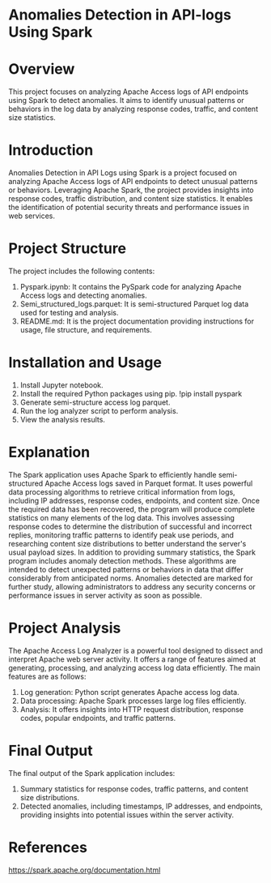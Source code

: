 # Anomalies Detection in API-logs Using Spark
# Overview
This project focuses on analyzing Apache Access logs of API endpoints using Spark to detect anomalies. It aims to identify unusual patterns or behaviors in the log data by analyzing response codes, traffic, and content size statistics.
# Introduction
Anomalies Detection in API Logs using Spark is a project focused on analyzing Apache Access logs of API endpoints to detect unusual patterns or behaviors. Leveraging Apache Spark, the project provides insights into response codes, traffic distribution, and content size statistics. It enables the identification of potential security threats and performance issues in web services.
# Project Structure
The project includes the following contents:
1.	Pyspark.ipynb: It contains the PySpark code for analyzing Apache Access logs and detecting anomalies.
2.	Semi_structured_logs.parquet: It is semi-structured Parquet log data used for testing and analysis.
3.	README.md: It is the project documentation providing instructions for usage, file structure, and requirements.
# Installation and Usage
1.	Install Jupyter notebook.
2.	Install the required Python packages using pip. !pip install pyspark
3.	Generate semi-structure access log parquet.
4.	Run the log analyzer script to perform analysis.
5.	View the analysis results.
# Explanation
The Spark application uses Apache Spark to efficiently handle semi-structured Apache Access logs saved in Parquet format. It uses powerful data processing algorithms to retrieve critical information from logs, including IP addresses, response codes, endpoints, and content size. Once the required data has been recovered, the program will produce complete statistics on many elements of the log data. This involves assessing response codes to determine the distribution of successful and incorrect replies, monitoring traffic patterns to identify peak use periods, and researching content size distributions to better understand the server's usual payload sizes. In addition to providing summary statistics, the Spark program includes anomaly detection methods. These algorithms are intended to detect unexpected patterns or behaviors in data that differ considerably from anticipated norms. Anomalies detected are marked for further study, allowing administrators to address any security concerns or performance issues in server activity as soon as possible. 
# Project Analysis
The Apache Access Log Analyzer is a powerful tool designed to dissect and interpret Apache web server activity. It offers a range of features aimed at generating, processing, and analyzing access log data efficiently. The main features are as follows:
1.	Log generation: Python script generates Apache access log data.
2.	Data processing: Apache Spark processes large log files efficiently.
3.	Analysis: It offers insights into HTTP request distribution, response codes, popular endpoints, and traffic patterns.
# Final Output
The final output of the Spark application includes:
1.	Summary statistics for response codes, traffic patterns, and content size distributions.
2.	Detected anomalies, including timestamps, IP addresses, and endpoints, providing insights into potential issues within the server activity.
# References
https://spark.apache.org/documentation.html

  
